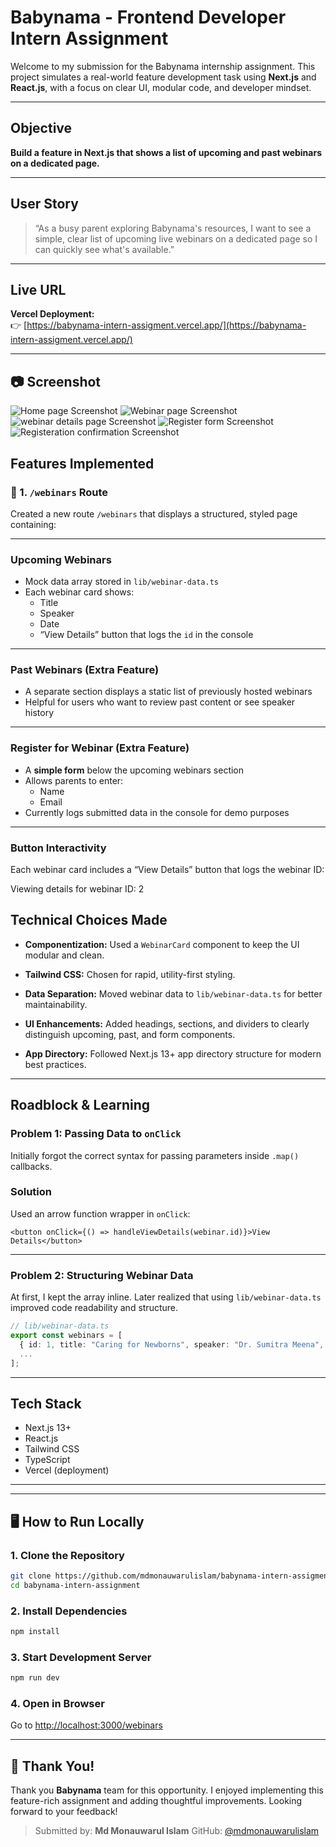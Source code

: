 

# Babynama - Frontend Developer Intern Assignment

Welcome to my submission for the Babynama internship assignment. This project simulates a real-world feature development task using **Next.js** and **React.js**, with a focus on clear UI, modular code, and developer mindset.

---

## Objective

**Build a feature in Next.js that shows a list of upcoming and past webinars on a dedicated page.**

---

## User Story

> “As a busy parent exploring Babynama's resources, I want to see a simple, clear list of upcoming live webinars on a dedicated page so I can quickly see what's available.”

---

## Live URL

**Vercel Deployment:**  
👉 [https://babynama-intern-assigment.vercel.app/](https://babynama-intern-assigment.vercel.app/)

---

## 📷 Screenshot
![Home page Screenshot](./public/screenshot/home.png)
![Webinar page Screenshot](./public/screenshot/webinar.png)
![webinar details page Screenshot](./public/screenshot/webinar-detail.png)
![Register form Screenshot](./public/screenshot/register-form.png)
![Registeration confirmation Screenshot](./public/screenshot/registeration-confirmation.png)




## Features Implemented

### 📄 1. `/webinars` Route
Created a new route `/webinars` that displays a structured, styled page containing:

---

### Upcoming Webinars
- Mock data array stored in `lib/webinar-data.ts`
- Each webinar card shows:
  - Title
  - Speaker
  - Date
  - “View Details” button that logs the `id` in the console

---

### Past Webinars (Extra Feature)
- A separate section displays a static list of previously hosted webinars
- Helpful for users who want to review past content or see speaker history

---

### Register for Webinar (Extra Feature)
- A **simple form** below the upcoming webinars section
- Allows parents to enter:
  - Name
  - Email
- Currently logs submitted data in the console for demo purposes

---

### Button Interactivity
Each webinar card includes a “View Details” button that logs the webinar ID:

Viewing details for webinar ID: 2


## Technical Choices Made

* **Componentization:** Used a `WebinarCard` component to keep the UI modular and clean.

* **Tailwind CSS:** Chosen for rapid, utility-first styling.

* **Data Separation:** Moved webinar data to `lib/webinar-data.ts` for better maintainability.

* **UI Enhancements:** Added headings, sections, and dividers to clearly distinguish upcoming, past, and form components.

* **App Directory:** Followed Next.js 13+ app directory structure for modern best practices.

---

## Roadblock & Learning

### Problem 1: Passing Data to `onClick`

Initially forgot the correct syntax for passing parameters inside `.map()` callbacks.

### Solution

Used an arrow function wrapper in `onClick`:

```tsx
<button onClick={() => handleViewDetails(webinar.id)}>View Details</button>
```

---

### Problem 2: Structuring Webinar Data

At first, I kept the array inline. Later realized that using `lib/webinar-data.ts` improved code readability and structure.

```ts
// lib/webinar-data.ts
export const webinars = [
  { id: 1, title: "Caring for Newborns", speaker: "Dr. Sumitra Meena", date: "2025-06-25" },
  ...
];
```

---

## Tech Stack

* Next.js 13+
* React.js
* Tailwind CSS
* TypeScript
* Vercel (deployment)

---


---

## 🖥️ How to Run Locally

### 1. Clone the Repository

```bash
git clone https://github.com/mdmonauwarulislam/babynama-intern-assigment.git
cd babynama-intern-assignment
```

### 2. Install Dependencies

```bash
npm install
```

### 3. Start Development Server

```bash
npm run dev
```

### 4. Open in Browser

Go to [http://localhost:3000/webinars](http://localhost:3000/webinars)

---

## 🙌 Thank You!

Thank you **Babynama** team for this opportunity. I enjoyed implementing this feature-rich assignment and adding thoughtful improvements. Looking forward to your feedback!

> Submitted by: **Md Monauwarul Islam**
> GitHub: [@mdmonauwarulislam](https://github.com/mdmonauwarulislam)

```
